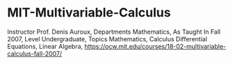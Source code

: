 # MIT-Multivariable-Calculus
Instructor Prof. Denis Auroux, Departments Mathematics, As Taught In Fall 2007, Level Undergraduate, Topics Mathematics, Calculus Differential Equations, Linear Algebra,
https://ocw.mit.edu/courses/18-02-multivariable-calculus-fall-2007/
